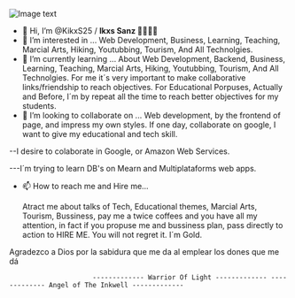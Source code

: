


![Image text](https://github.com/KikxS25/Audiencias/blob/main/Forms/Img/tribalwolf.png)


- 👋 Hi, I’m @KikxS25 / <b>Ikxs Sanz 🐺👑👨‍🏫</b>
- 👀 I’m interested in ... Web Development, Business, Learning, Teaching, Marcial Arts, Hiking, Youtubbing, Tourism, And All Technolgies.
- 🌱 I’m currently learning ... About Web Development, Backend, Business, Learning, Teaching, Marcial Arts, Hiking, Youtubbing, Tourism, And All Technolgies.
For me it´s very important to make collaborative links/friendship to reach objectives. For Educational Porpuses, Actually and Before, I´m by repeat all the time to reach better objectives for my students.   
- 💞️ I’m looking to collaborate on ... Web development, by the frontend of page, and impress my own styles. If one day, collaborate on google, I want to give my educational and tech skill. 
 
 --I desire to colaborate in Google, or Amazon Web Services. 
 
 ---I´m trying to learn DB's on Mearn and Multiplataforms web apps.

- 📫 How to reach me and Hire me...
  
  Atract me about talks of Tech, Educational themes, Marcial Arts, Tourism, Bussiness, pay me a twice coffees and you have all my attention, in fact if you propuse me and bussiness plan, pass directly to action to HIRE ME. You will not regret it. I´m Gold.


<!---
KikxS25/KikxS25 is a ✨ special ✨ repository because its `README.md` (this file) appears on your GitHub profile.
--->

Agradezco a Dios por la sabidura que me da al emplear los dones que me dá

                     
                         
                         ------------- Warrior Of Light ------------- ------------- Angel of The Inkwell -------------
                         
                         
                         
                      
                         
                      
